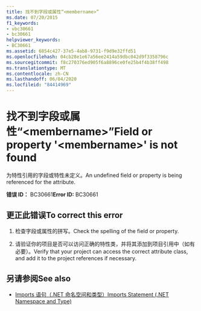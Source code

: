 ```yaml
---
title: 找不到字段或属性“<membername>”
ms.date: 07/20/2015
f1_keywords:
- vbc30661
- bc30661
helpviewer_keywords:
- BC30661
ms.assetid: 6854c427-37e5-4ab8-9731-f9d9e32ffd51
ms.openlocfilehash: 04cb28e1e67a56ee2414a59dbc042d9f3358796c
ms.sourcegitcommit: f8c270376ed905f6a8896ce0fe25b4f4b38ff498
ms.translationtype: MT
ms.contentlocale: zh-CN
ms.lasthandoff: 06/04/2020
ms.locfileid: "84414969"
---
```

# <a name="field-or-property-membername-is-not-found"></a><span data-ttu-id="d6d9e-102">找不到字段或属性“\<membername>”</span><span class="sxs-lookup"><span data-stu-id="d6d9e-102">Field or property '\<membername>' is not found</span></span>
<span data-ttu-id="d6d9e-103">为特性引用的字段或特性未定义。</span><span class="sxs-lookup"><span data-stu-id="d6d9e-103">An undefined field or property is being referenced for the attribute.</span></span>  
  
 <span data-ttu-id="d6d9e-104">**错误 ID：** BC30661</span><span class="sxs-lookup"><span data-stu-id="d6d9e-104">**Error ID:** BC30661</span></span>  
  
## <a name="to-correct-this-error"></a><span data-ttu-id="d6d9e-105">更正此错误</span><span class="sxs-lookup"><span data-stu-id="d6d9e-105">To correct this error</span></span>  
  
1. <span data-ttu-id="d6d9e-106">检查字段或属性的拼写。</span><span class="sxs-lookup"><span data-stu-id="d6d9e-106">Check the spelling of the field or property.</span></span>  
  
2. <span data-ttu-id="d6d9e-107">请验证你的项目是否可以访问正确的特性类，并将其添加到项目引用中（如有必要）。</span><span class="sxs-lookup"><span data-stu-id="d6d9e-107">Verify that your project can access the correct attribute class, and add it to the project references if necessary.</span></span>  
  
## <a name="see-also"></a><span data-ttu-id="d6d9e-108">另请参阅</span><span class="sxs-lookup"><span data-stu-id="d6d9e-108">See also</span></span>

- [<span data-ttu-id="d6d9e-109">Imports 语句（.NET 命名空间和类型）</span><span class="sxs-lookup"><span data-stu-id="d6d9e-109">Imports Statement (.NET Namespace and Type)</span></span>](../language-reference/statements/imports-statement-net-namespace-and-type.md)
